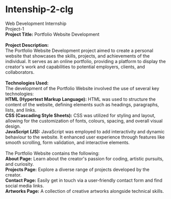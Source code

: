 # Intenship-2-clg
Web Development Internship 
<br>
Project-1
<br>
**Project Title:** Portfolio Website Development
<br><br>
**Project Description:**
<br>
The Portfolio Website Development project aimed to create a personal website that showcases the skills, projects, and achievements of the individual. It serves as an online portfolio, providing a platform to display the creator's work and capabilities to potential employers, clients, and collaborators.
<br><br>
**Technologies Used:**
<br>
The development of the Portfolio Website involved the use of several key technologies:
<br>
**HTML (Hypertext Markup Language):** HTML was used to structure the content of the website, defining elements such as headings, paragraphs, lists, and links.
<br>
**CSS (Cascading Style Sheets):** CSS was utilized for styling and layout, allowing for the customization of fonts, colours, spacing, and overall visual design.
<br>
**JavaScript (JS):** JavaScript was employed to add interactivity and dynamic behaviour to the website. It enhanced user experience through features like smooth scrolling, form validation, and interactive elements.
<br><br>
The Portfolio Website contains the following:
<br>
**About Page:** Learn about the creator's passion for coding, artistic pursuits, and curiosity.
<br>
**Projects Page:** Explore a diverse range of projects developed by the creator.
<br>
**Contact Page:** Easily get in touch via a user-friendly contact form and find social media links.
<br>
**Artworks Page:** A collection of creative artworks alongside technical skills.
<br>
